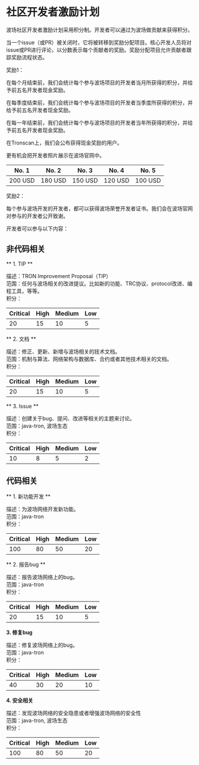 <h1>社区开发者激励计划</h1>

波场社区开发者激励计划采用积分制。开发者可以通过为波场做贡献来获得积分。    

当一个issue（或PR）被关闭时，它将被转移到奖励分配项目。核心开发人员将对issue或PR进行评论，以分数表示每个贡献者的奖励。奖励分配项目允许贡献者跟踪奖励流程状态。     

奖励1：  

在每个月结束前，我们会统计每个参与波场项目的开发者当月所获得的积分，并给予前五名开发者现金奖励。    

在每季度结束前，我们会统计每个参与波场项目的开发者当季度所获得的积分，并给予前五名开发者现金奖励。    

在每一年结束前，我们会统计每个参与波场项目的开发者当年所获得的积分，并给予前五名开发者现金奖励。   

在Tronscan上，我们会公布获得现金奖励的用户。  

更有机会把开发者照片展示在波场官网中。    

| No. 1   |  No. 2    |   No. 3  |   No. 4   |   No. 5   |
|---------|-----------|----------|-----------|-----------|
| 200 USD |  180 USD  | 150 USD  |  120 USD  |  100 USD  |

奖励2：

每个参与波场开发的开发者，都可以获得波场荣誉开发者证书。我们会在波场官网对参与的开发者公开致谢。    


开发者可以参与以下内容：  

## 非代码相关

** 1. TIP **

描述：TRON Improvement Proposal（TIP）  
范围：任何与波场相关的改进提议。比如新的功能、TRC协议、protocol改进、编程工具，等等。       
积分：

| Critical  |   High    |  Medium  |     Low   |
|-----------|-----------|----------|-----------|
|    20     |    15     |    10    |      5    |

** 2. 文档  **

描述：修正、更新、新增与波场相关的技术文档。  
范围：机制与算法、网络架构与数据库、合约或者其他技术相关的文档。   
积分： 

| Critical  |   High    |  Medium  |     Low   |
|-----------|-----------|----------|-----------|
|    20     |    15     |    10    |      5    |

** 3. Issue **  

描述：创建关于bug、提问、改进等相关的主题来讨论。   
范围：java-tron, 波场生态   
积分：

| Critical  |   High    |  Medium  |     Low   |
|-----------|-----------|----------|-----------|
|    10     |    8      |    5     |      2    |

## 代码相关

** 1. 新功能开发 **

描述：为波场网络开发新功能。  
范围：java-tron    
积分：

| Critical  |   High    |  Medium  |     Low   |
|-----------|-----------|----------|-----------|
|    100    |    80     |    50    |     20    |

** 2. 报告bug **

描述：报告波场网络上的bug。   
范围：java-tron     
积分：

| Critical  |   High    |  Medium  |     Low   |
|-----------|-----------|----------|-----------|
|    20     |    15     |    10    |     5     |

**3. 修复bug**

描述：修复波场网络上的bug。     
范围：java-tron     
积分：

| Critical  |   High    |  Medium  |     Low   |
|-----------|-----------|----------|-----------|
|    40     |    30     |    20    |     10    |

**4. 安全相关**

描述：发现波场网络的安全隐患或者增强波场网络的安全性    
范围：java-tron, 波场生态   
积分：

| Critical  |   High    |  Medium  |     Low   |
|-----------|-----------|----------|-----------|
|    100    |    80     |    50    |     20    |

